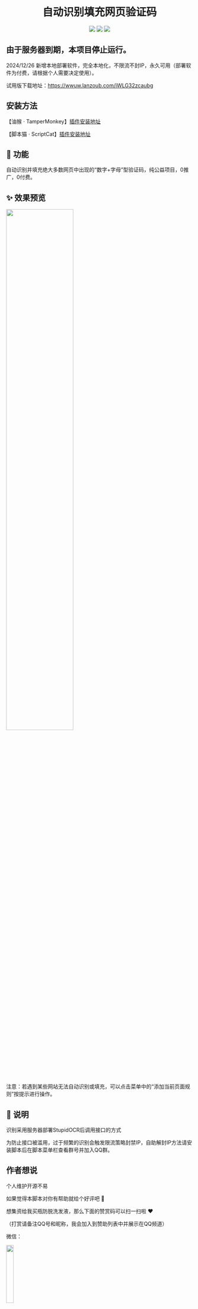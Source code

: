 <div align="center">
 <h1 align="center">自动识别填充网页验证码</h1>
 
 ![](https://img.shields.io/badge/Author-sw1128-red) 
 ![](https://img.shields.io/github/forks/sw1128/Web_Captcha) 
 ![](https://img.shields.io/github/stars/sw1128/Web_Captcha?color=green)
</div>

## 由于服务器到期，本项目停止运行。

2024/12/26 新增本地部署软件，完全本地化，不限流不封IP，永久可用（部署软件为付费，请根据个人需要决定使用）。

试用版下载地址：https://wwuw.lanzoub.com/iWLG32zcaubg

## 安装方法

【油猴 · TamperMonkey】[插件安装地址](https://greasyfork.org/zh-CN/scripts/459260)

【脚本猫 · ScriptCat】[插件安装地址](https://scriptcat.org/script-show-page/829)

## 🎄 功能

自动识别并填充绝大多数网页中出现的“数字+字母”型验证码，纯公益项目，0推广，0付费。

## ✨ 效果预览

<img src="https://zwhy-1310134253.cos.ap-beijing.myqcloud.com/captcha.gif" width="60%">

注意：若遇到某些网站无法自动识别或填充，可以点击菜单中的“添加当前页面规则”按提示进行操作。

## 📢 说明

识别采用服务器部署StupidOCR后调用接口的方式

为防止接口被滥用，过于频繁的识别会触发限流策略封禁IP，自助解封IP方法请安装脚本后在脚本菜单栏查看群号并加入QQ群。

## 作者想说

个人维护开源不易

如果觉得本脚本对你有帮助就给个好评吧 🙏

想集资给我买瓶防脱洗发液，那么下面的赞赏码可以扫一扫啦 ❤️ 

（打赏请备注QQ号和昵称，我会加入到赞助列表中并展示在QQ频道）

微信：

<img src="https://zwhy-1310134253.cos.ap-beijing.myqcloud.com/donate_code.jpg" width="20%" height="20%" />

支付宝：

<img src="https://zwhy-1310134253.cos.ap-beijing.myqcloud.com/donate_code_zfb.jpg" width="20%" height="20%" />


